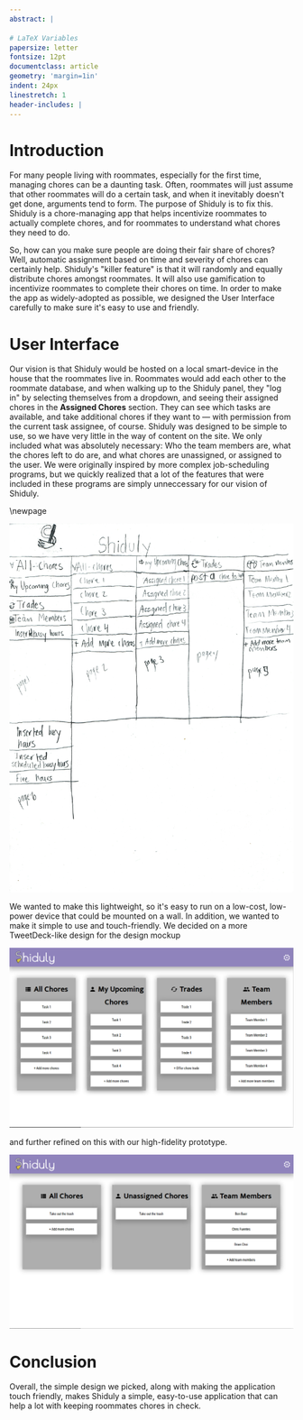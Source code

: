 ```yaml
---
abstract: |

# LaTeX Variables
papersize: letter
fontsize: 12pt
documentclass: article
geometry: 'margin=1in'
indent: 24px
linestretch: 1
header-includes: |
---
```


# Introduction

For many people living with roommates, especially for the first time, managing chores can be a daunting task. Often, roommates will just assume that other roommates will do a certain task, and when it inevitably doesn't get done, arguments tend to form. The purpose of Shiduly is to fix this. Shiduly is a chore-managing app that helps incentivize roommates to actually complete chores, and for roommates to understand what chores they need to do.

So, how can you make sure people are doing their fair share of chores? Well, automatic assignment based on time and severity of chores can certainly help. Shiduly's "killer feature" is that it will randomly and equally distribute chores amongst roommates. It will also use gamification to incentivize roommates to complete their chores on time. In order to make the app as widely-adopted as possible, we designed the User Interface carefully to make sure it's easy to use and friendly.

# User Interface

Our vision is that Shiduly would be hosted on a local smart-device in the house that the roommates live in. Roommates would add each other to the roommate database, and when walking up to the Shiduly panel, they "log in" by selecting themselves from a dropdown, and seeing their assigned chores in the **Assigned Chores** section. They can see which tasks are available, and take additional chores if they want to &mdash; with permission from the current task assignee, of course. Shiduly was designed to be simple to use, so we have very little in the way of content on the site. We only included what was absolutely necessary: Who the team members are, what the chores left to do are, and what chores are unassigned, or assigned to the user. We were originally inspired by more complex job-scheduling programs, but we quickly realized that a lot of the features that were included in these programs are simply unneccessary for our vision of Shiduly. 

\newpage

![our low-fidelity mockup](images/lowFi.png)

We wanted to make this lightweight, so it's easy to run on a low-cost, low-power device that could be mounted on a wall. In addition, we wanted to make it simple to use and touch-friendly. We decided on a more TweetDeck-like design for the design mockup

![our medium-fidelity mockup](images/medFi.png)

and further refined on this with our high-fidelity prototype.

![our high-fidelity mockup](images/hiFi.png)

# Conclusion

Overall, the simple design we picked, along with making the application touch friendly, makes Shiduly a simple, easy-to-use application that can help a lot with keeping roommates chores in check.